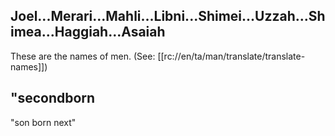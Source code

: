 ## Joel...Merari...Mahli...Libni...Shimei...Uzzah...Shimea...Haggiah...Asaiah ##

These are the names of men. (See: [[rc://en/ta/man/translate/translate-names]])

## "secondborn ##

"son born next"